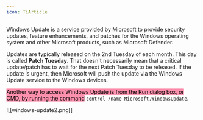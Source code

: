 ```yaml
---
icon: TiArticle
---
```

Windows Update is a service provided by Microsoft to provide security updates, feature enhancements, and patches for the Windows operating system and other Microsoft products, such as Microsoft Defender.

Updates are typically released on the 2nd Tuesday of each month. This day is called **Patch Tuesday**. That doesn't necessarily mean that a critical update/patch has to wait for the next Patch Tuesday to be released. If the update is urgent, then Microsoft will push the update via the Windows Update service to the Windows devices.

<mark style="background: #FF5582A6;"> Another way to access Windows Update is from the Run dialog box, or CMD, by running the command</mark> `control /name Microsoft.WindowsUpdate`.

![[windows-update2.png]]

